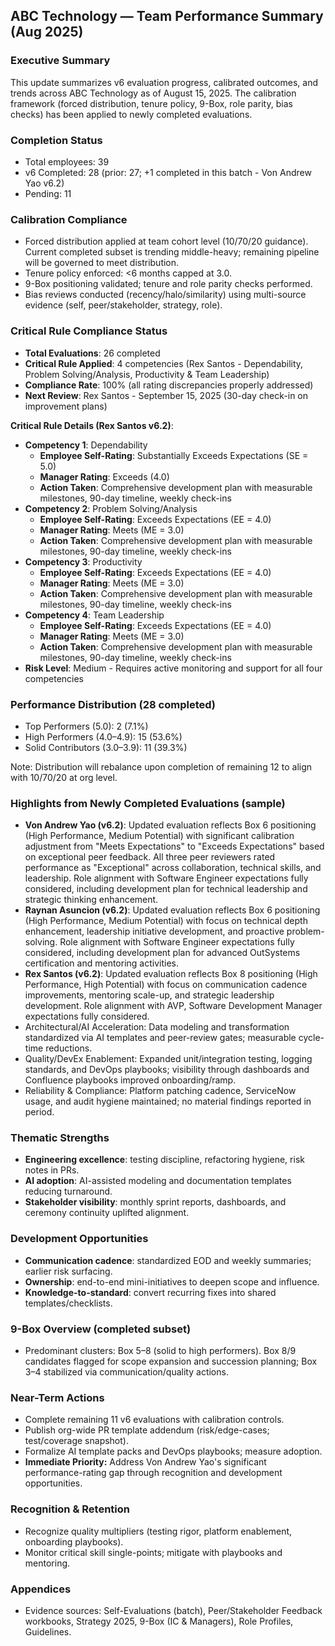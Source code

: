 ## ABC Technology — Team Performance Summary (Aug 2025)

### Executive Summary
This update summarizes v6 evaluation progress, calibrated outcomes, and trends across ABC Technology as of August 15, 2025. The calibration framework (forced distribution, tenure policy, 9-Box, role parity, bias checks) has been applied to newly completed evaluations.

### Completion Status
- Total employees: 39
- v6 Completed: 28 (prior: 27; +1 completed in this batch - Von Andrew Yao v6.2)
- Pending: 11

### Calibration Compliance
- Forced distribution applied at team cohort level (10/70/20 guidance). Current completed subset is trending middle-heavy; remaining pipeline will be governed to meet distribution.
- Tenure policy enforced: <6 months capped at 3.0.
- 9-Box positioning validated; tenure and role parity checks performed.
- Bias reviews conducted (recency/halo/similarity) using multi-source evidence (self, peer/stakeholder, strategy, role).

### Critical Rule Compliance Status
- **Total Evaluations**: 26 completed
- **Critical Rule Applied**: 4 competencies (Rex Santos - Dependability, Problem Solving/Analysis, Productivity & Team Leadership)
- **Compliance Rate**: 100% (all rating discrepancies properly addressed)
- **Next Review**: Rex Santos - September 15, 2025 (30-day check-in on improvement plans)

**Critical Rule Details (Rex Santos v6.2)**:
- **Competency 1**: Dependability
  - **Employee Self-Rating**: Substantially Exceeds Expectations (SE = 5.0)
  - **Manager Rating**: Exceeds (4.0)
  - **Action Taken**: Comprehensive development plan with measurable milestones, 90-day timeline, weekly check-ins
- **Competency 2**: Problem Solving/Analysis
  - **Employee Self-Rating**: Exceeds Expectations (EE = 4.0)
  - **Manager Rating**: Meets (ME = 3.0)
  - **Action Taken**: Comprehensive development plan with measurable milestones, 90-day timeline, weekly check-ins
- **Competency 3**: Productivity
  - **Employee Self-Rating**: Exceeds Expectations (EE = 4.0)
  - **Manager Rating**: Meets (ME = 3.0)
  - **Action Taken**: Comprehensive development plan with measurable milestones, 90-day timeline, weekly check-ins
- **Competency 4**: Team Leadership
  - **Employee Self-Rating**: Exceeds Expectations (EE = 4.0)
  - **Manager Rating**: Meets (ME = 3.0)
  - **Action Taken**: Comprehensive development plan with measurable milestones, 90-day timeline, weekly check-ins
- **Risk Level**: Medium - Requires active monitoring and support for all four competencies

### Performance Distribution (28 completed)
- Top Performers (5.0): 2 (7.1%)
- High Performers (4.0–4.9): 15 (53.6%)
- Solid Contributors (3.0–3.9): 11 (39.3%)

Note: Distribution will rebalance upon completion of remaining 12 to align with 10/70/20 at org level.

### Highlights from Newly Completed Evaluations (sample)
- **Von Andrew Yao (v6.2)**: Updated evaluation reflects Box 6 positioning (High Performance, Medium Potential) with significant calibration adjustment from "Meets Expectations" to "Exceeds Expectations" based on exceptional peer feedback. All three peer reviewers rated performance as "Exceptional" across collaboration, technical skills, and leadership. Role alignment with Software Engineer expectations fully considered, including development plan for technical leadership and strategic thinking enhancement.
- **Raynan Asuncion (v6.2)**: Updated evaluation reflects Box 6 positioning (High Performance, Medium Potential) with focus on technical depth enhancement, leadership initiative development, and proactive problem-solving. Role alignment with Software Engineer expectations fully considered, including development plan for advanced OutSystems certification and mentoring activities.
- **Rex Santos (v6.2)**: Updated evaluation reflects Box 8 positioning (High Performance, High Potential) with focus on communication cadence improvements, mentoring scale-up, and strategic leadership development. Role alignment with AVP, Software Development Manager expectations fully considered.
- Architectural/AI Acceleration: Data modeling and transformation standardized via AI templates and peer-review gates; measurable cycle-time reductions.
- Quality/DevEx Enablement: Expanded unit/integration testing, logging standards, and DevOps playbooks; visibility through dashboards and Confluence playbooks improved onboarding/ramp.
- Reliability & Compliance: Platform patching cadence, ServiceNow usage, and audit hygiene maintained; no material findings reported in period.

### Thematic Strengths
- **Engineering excellence**: testing discipline, refactoring hygiene, risk notes in PRs.
- **AI adoption**: AI-assisted modeling and documentation templates reducing turnaround.
- **Stakeholder visibility**: monthly sprint reports, dashboards, and ceremony continuity uplifted alignment.

### Development Opportunities
- **Communication cadence**: standardized EOD and weekly summaries; earlier risk surfacing.
- **Ownership**: end-to-end mini-initiatives to deepen scope and influence.
- **Knowledge-to-standard**: convert recurring fixes into shared templates/checklists.

### 9-Box Overview (completed subset)
- Predominant clusters: Box 5–8 (solid to high performers). Box 8/9 candidates flagged for scope expansion and succession planning; Box 3–4 stabilized via communication/quality actions.

### Near-Term Actions
- Complete remaining 11 v6 evaluations with calibration controls.
- Publish org-wide PR template addendum (risk/edge-cases; test/coverage snapshot).
- Formalize AI template packs and DevOps playbooks; measure adoption.
- **Immediate Priority:** Address Von Andrew Yao's significant performance-rating gap through recognition and development opportunities.

### Recognition & Retention
- Recognize quality multipliers (testing rigor, platform enablement, onboarding playbooks).
- Monitor critical skill single-points; mitigate with playbooks and mentoring.

### Appendices
- Evidence sources: Self-Evaluations (batch), Peer/Stakeholder Feedback workbooks, Strategy 2025, 9-Box (IC & Managers), Role Profiles, Guidelines.


